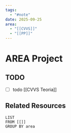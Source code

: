 ```yaml
---
tags:
  - "#note"
date: 2025-09-25
area:
  - "[[CVVS]]"
  - "[[PP]]"
---
```


# AREA Project
## TODO
- [ ] todo
[[CVVS Teoria]]
## Related Resources
```dataview
LIST 
FROM [[]]
GROUP BY area
```



